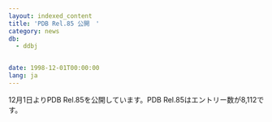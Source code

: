 ```yaml
---
layout: indexed_content
title: 'PDB Rel.85 公開　'
category: news
db:
  - ddbj


date: 1998-12-01T00:00:00
lang: ja
---
```


12月1日よりPDB Rel.85を公開しています。PDB Rel.85はエントリー数が8,112です。
